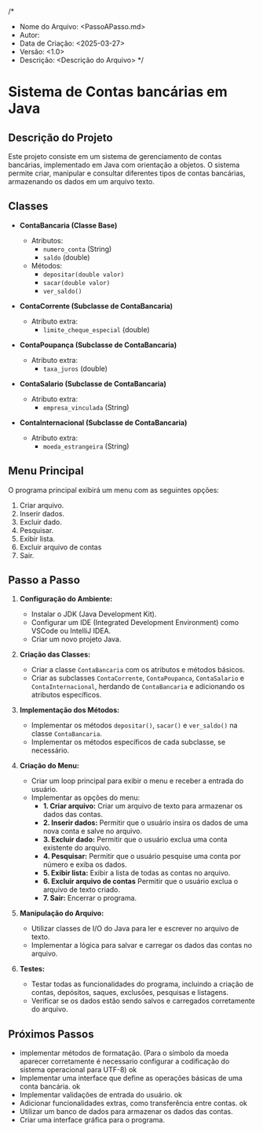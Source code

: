 /*
 * Nome do Arquivo: <PassoAPasso.md>
 * Autor: <Sofia D. Carvalho>
 * Data de Criação: <2025-03-27>
 * Versão: <1.0>
 * Descrição: <Descrição do Arquivo>
 */

# Sistema de Contas bancárias em Java

## Descrição do Projeto

Este projeto consiste em um sistema de gerenciamento de contas bancárias, implementado em Java com orientação a objetos. O sistema permite criar, manipular e consultar diferentes tipos de contas bancárias, armazenando os dados em um arquivo texto.

## Classes

* **ContaBancaria (Classe Base)**
    * Atributos:
        * `numero_conta` (String)
        * `saldo` (double)
    * Métodos:
        * `depositar(double valor)`
        * `sacar(double valor)`
        * `ver_saldo()`

* **ContaCorrente (Subclasse de ContaBancaria)**
    * Atributo extra:
        * `limite_cheque_especial` (double)

 * **ContaPoupança (Subclasse de ContaBancaria)**   
     * Atributo extra:
        * `taxa_juros` (double)

* **ContaSalario (Subclasse de ContaBancaria)**
    * Atributo extra:
        * `empresa_vinculada` (String)

* **ContaInternacional (Subclasse de ContaBancaria)**
    * Atributo extra:
        * `moeda_estrangeira` (String)

## Menu Principal

O programa principal exibirá um menu com as seguintes opções:

1.  Criar arquivo.
2.  Inserir dados.
3.  Excluir dado.
4.  Pesquisar.
5.  Exibir lista.
6.  Excluir arquivo de contas
7.  Sair.

## Passo a Passo

1.  **Configuração do Ambiente:**
    * Instalar o JDK (Java Development Kit).
    * Configurar um IDE (Integrated Development Environment) como VSCode ou IntelliJ IDEA.
    * Criar um novo projeto Java.

2.  **Criação das Classes:**
    * Criar a classe `ContaBancaria` com os atributos e métodos básicos.
    * Criar as subclasses `ContaCorrente`, `ContaPoupanca`, `ContaSalario` e `ContaInternacional`, herdando de `ContaBancaria` e adicionando os atributos específicos.

3.  **Implementação dos Métodos:**
    * Implementar os métodos `depositar()`, `sacar()` e `ver_saldo()` na classe `ContaBancaria`.
    * Implementar os métodos específicos de cada subclasse, se necessário.

4.  **Criação do Menu:**
    * Criar um loop principal para exibir o menu e receber a entrada do usuário.
    * Implementar as opções do menu:
        * **1. Criar arquivo:** Criar um arquivo de texto para armazenar os dados das contas.
        * **2. Inserir dados:** Permitir que o usuário insira os dados de uma nova conta e salve no arquivo.
        * **3. Excluir dado:** Permitir que o usuário exclua uma conta existente do arquivo.
        * **4. Pesquisar:** Permitir que o usuário pesquise uma conta por número e exiba os dados.
        * **5. Exibir lista:** Exibir a lista de todas as contas no arquivo.
        * **6. Excluir arquivo de contas** Permitir que o usuário exclua o arquivo de texto criado.
        * **7. Sair:** Encerrar o programa.

5.  **Manipulação do Arquivo:**
    * Utilizar classes de I/O do Java para ler e escrever no arquivo de texto.
    * Implementar a lógica para salvar e carregar os dados das contas no arquivo.

6.  **Testes:**
    * Testar todas as funcionalidades do programa, incluindo a criação de contas, depósitos, saques, exclusões, pesquisas e listagens.
    * Verificar se os dados estão sendo salvos e carregados corretamente do arquivo.

## Próximos Passos

* implementar métodos de formatação. (Para o símbolo da moeda aparecer corretamente é necessario configurar a codificação do sistema operacional para UTF-8) ok
* Implementar uma interface que define as operações básicas de uma conta bancária.  ok
* Implementar validações de entrada do usuário. ok
* Adicionar funcionalidades extras, como transferência entre contas. ok
* Utilizar um banco de dados para armazenar os dados das contas.
* Criar uma interface gráfica para o programa.
